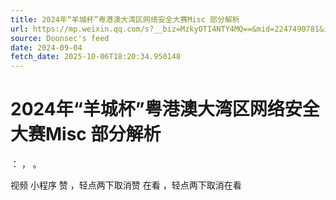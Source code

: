 ```yaml
---
title: 2024年“羊城杯”粤港澳大湾区网络安全大赛Misc 部分解析
url: https://mp.weixin.qq.com/s?__biz=MzkyOTI4NTY4MQ==&mid=2247490781&idx=1&sn=1cd2a99ced22daf5274f41ead2ed93f0
source: Doonsec's feed
date: 2024-09-04
fetch_date: 2025-10-06T18:20:34.950148
---
```


# 2024年“羊城杯”粤港澳大湾区网络安全大赛Misc 部分解析

：
，
。

视频
小程序
赞
，轻点两下取消赞
在看
，轻点两下取消在看